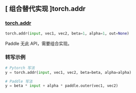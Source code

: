 ## [ 组合替代实现 ]torch.addr

### [torch.addr](https://pytorch.org/docs/stable/generated/torch.addr.html?highlight=addr#torch.addr)

```python
torch.addr(input, vec1, vec2, beta=1, alpha=1, out=None)
```

Paddle 无此 API，需要组合实现。

### 转写示例

```python
# Pytorch 写法
y = torch.addr(input, vec1, vec2, beta=beta, alpha=alpha)

# Paddle 写法
y = beta * input + alpha * paddle.outer(vec1, vec2)
```
